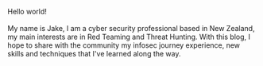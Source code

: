 Hello world!  
\
My name is Jake, I am a cyber security professional based in New Zealand, my main interests are in Red Teaming and Threat Hunting.
With this blog, I hope to share with the community my infosec journey experience, new skills and techniques that I've learned along the way.
